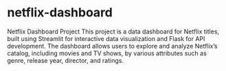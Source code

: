 # netflix-dashboard
Netflix Dashboard Project This project is a data dashboard for Netflix titles, built using Streamlit for interactive data visualization and Flask for API development. The dashboard allows users to explore and analyze Netflix’s catalog, including movies and TV shows, by various attributes such as genre, release year, director, and ratings.
